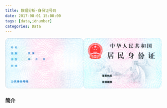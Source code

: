 ```yaml
---
title: 数据分析-身份证号码 
date: 2017-08-01 15:00:00
tags: [data,idnumber]
categories: Data
---
```

<img src="https://raw.githubusercontent.com/Sadness96/sadness96.github.io/master/images/blog/data-IdNumber/IDLogo.png"/>

<!-- more -->
### 简介